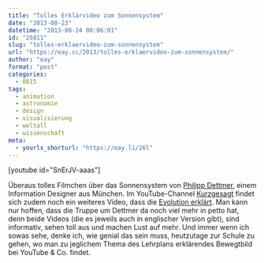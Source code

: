 ```yaml
---
title: "Tolles Erklärvideo zum Sonnensystem"
date: "2013-08-23"
datetime: "2013-08-24 00:06:01"
id: "25011"
slug: "tolles-erklaervideo-zum-sonnensystem"
url: "https://eay.cc/2013/tolles-erklaervideo-zum-sonnensystem/"
author: "eay"
format: "post"
categories:
  - 0815
tags:
  - animation
  - astronomie
  - design
  - visualisierung
  - weltall
  - wissenschaft
meta:
  - yourls_shorturl: "https://eay.li/26l"
---
```


\[youtube id="SnErJV-aaas"\]

Überaus tolles Filmchen über das Sonnensystem von [Philipp Dettmer](http://philippdettmer.com/de/), einem Information Designer aus München. Im YouTube-Channel [Kurzgesagt](https://www.youtube.com/user/Kurzgesagt/videos) findet sich zudem noch ein weiteres Video, dass die [Evolution erklärt](https://www.youtube.com/watch?v=TKGZLT27jVw). Man kann nur hoffen, dass die Truppe um Dettmer da noch viel mehr in petto hat, denn beide Videos (die es jeweils auch in englischer Version gibt), sind informativ, sehen toll aus und machen Lust auf mehr. Und immer wenn ich sowas sehe, denke ich, wie genial das sein muss, heutzutage zur Schule zu gehen, wo man zu jeglichem Thema des Lehrplans erklärendes Bewegtbild bei YouTube & Co. findet.
